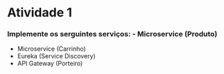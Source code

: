 
# Atividade 1

### Implemente os serguintes serviços: - Microservice (Produto)

- Microservice (Carrinho)
- Eureka (Service Discovery)
- API Gateway (Porteiro)
